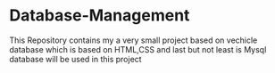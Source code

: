 # Database-Management
This Repository contains my a very small project based on vechicle database which is based on HTML,CSS and last but not least is Mysql database will be used in this project
